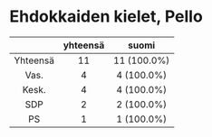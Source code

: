 # Ehdokkaiden kielet, Pello

| |yhteensä|suomi|
|:---:|:---:|:---:|
|Yhteensä|11|11 (100.0%)|
|Vas.|4|4 (100.0%)|
|Kesk.|4|4 (100.0%)|
|SDP|2|2 (100.0%)|
|PS|1|1 (100.0%)|

